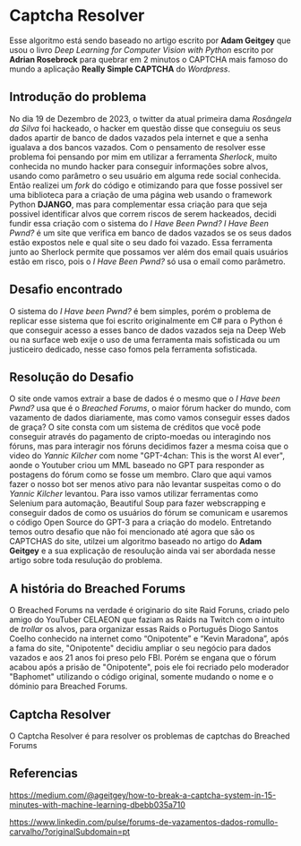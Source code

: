 # Captcha Resolver

Esse algoritmo está sendo baseado no artigo escrito por **Adam Geitgey** que usou o livro *Deep Learning for Computer Vision with Python* escrito por **Adrian Rosebrock** para quebrar em 2 minutos o CAPTCHA mais famoso do mundo a aplicação **Really Simple CAPTCHA** do *Wordpress*.

## Introdução do problema

No dia 19 de Dezembro de 2023, o twitter da atual primeira dama *Rosângela da Silva* foi hackeado, o hacker em questão disse que conseguiu os seus dados apartir de banco de dados vazados pela internet e que a senha igualava a dos bancos vazados.
Com o pensamento de resolver esse problema foi pensando por mim em utilizar a ferramenta *Sherlock*, muito conhecida no mundo hacker para conseguir informações sobre alvos, usando como parâmetro o seu usuário em alguma rede social conhecida. Então realizei um *fork* do código e otimizando para que fosse possivel ser uma biblioteca para a criação de uma página web usando o framework Python **DJANGO**, mas para complementar essa criação para que seja possivel identificar alvos que correm riscos de serem hackeados, decidi fundir essa criação com o sistema do *I Have Been Pwnd?*
*I Have Been Pwnd?* é um site que verifica em banco de dados vazados se os seus dados estão expostos nele e qual site o seu dado foi vazado. Essa ferramenta junto ao Sherlock permite que possamos ver além dos email quais usuários estão em risco, pois o *I Have Been Pwnd?* só usa o email como parâmetro.


## Desafio encontrado

O sistema do *I Have been Pwnd?* é bem simples, porém o problema de replicar esse sistema que foi escrito originalmente em C# para o Python é que conseguir acesso a esses banco de dados vazados seja na Deep Web ou na surface web exije o uso de uma ferramenta mais sofisticada ou um justiceiro dedicado, nesse caso fomos pela ferramenta sofisticada.

## Resolução do Desafio

O site onde vamos extrair a base de dados é o mesmo que o *I Have been Pwnd?* usa que é o *Breached Forums*, o maior fórum hacker do mundo, com vazamento de dados diariamente, mas como vamos conseguir esses dados de graça?
O site consta com um sistema de créditos que você pode conseguir através do pagamento de cripto-moedas ou interagindo nos fóruns, mas para interagir nos fóruns decidimos fazer a mesma coisa que o video do *Yannic Kilcher* com nome "GPT-4chan: This is the worst AI ever", aonde o Youtuber criou um MML baseado no GPT para responder as postagens do fórum como se fosse um membro.
Claro que aqui vamos fazer o nosso bot ser menos ativo para não levantar suspeitas como o do *Yannic Kilcher* levantou.
Para isso vamos utilizar ferramentas como Selenium para automação, Beautiful Soup para fazer webscrapping e conseguir dados de como os usuários do fórum se comunicam e usaremos o código Open Source do GPT-3 para a criação do modelo.
Entretando temos outro desafio que não foi mencionado até agora que são os CAPTCHAS do site, utilzei um algoritmo baseado no artigo do **Adam Geitgey** e a sua explicação de resoulução ainda vai ser abordada nesse artigo sobre toda resulução do problema.

## A história do Breached Forums

O Breached Forums na verdade é originario do site Raid Foruns, criado pelo amigo do YouTuber CELAEON que faziam as Raids na Twitch com o intuito de *trollar* os alvos, para organizar essas Raids o Português Diogo Santos Coelho conhecido na internet como “Onipotente” e “Kevin Maradona”, após a fama do site, "Onipotente" decidiu ampliar o seu negócio para dados vazados e aos 21 anos foi preso pelo FBI.
Porém se engana que o fórum acabou após a prisão de "Onipotente", pois ele foi recriado pelo moderador "Baphomet" utilizando o código original, somente mudando o nome e o dóminio para Breached Forums.

## Captcha Resolver

O Captcha Resolver é para resolver os problemas de captchas do Breached Forums

## Referencias

https://medium.com/@ageitgey/how-to-break-a-captcha-system-in-15-minutes-with-machine-learning-dbebb035a710

https://www.linkedin.com/pulse/forums-de-vazamentos-dados-romullo-carvalho/?originalSubdomain=pt

